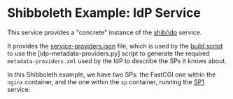 Shibboleth Example: IdP Service
================================

This service provides a "concrete" instance of the [shib/idp](../shib/idp) service.

It provides the [service-providers.json](etc/service-providers.json) file, which is used by the [build script](build.sh) to use the [idp-metadata-providers.py] script to generate the required `metadata-providers.xml` used by the IdP to describe the SPs it knows about.

In this Shibboleth example, we have two SPs: the FastCGI one within the `nginx` container, and the one within the `sp` container, running the [SP1](sp) service.
